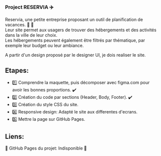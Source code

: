 ### Project RESERVIA :airplane:

 Reservia, une petite entreprise proposant un outil de planification de vacances. :palm_tree: :sunrise:<br />
 Leur site permet aux usagers de trouver des hébergements et des activités dans la ville de leur choix. <br />
 Les hébergements peuvent également être filtrés par thématique, par exemple leur budget ou leur ambiance.<br />

 A partir d'un design proposé par le designer UI, je dois realiser le site.

## Etapes:

- :one: Comprendre la maquette, puis décomposer avec figma.com pour avoir les bonnes proportions. :heavy_check_mark:
- :two: Création du code par sections (Header, Body, Footer). :heavy_check_mark:
- :three: Création du style CSS du site.
- :four: Responsive design: Adapté le site aux differentes d'ecrans.
- :five: Mettre la page sur GitHub Pages.

## Liens:

:link: GitHub Pages du projet: Indisponible :link:
